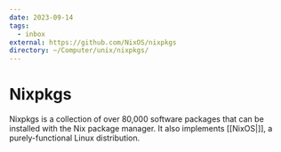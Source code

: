 ```yaml
---
date: 2023-09-14
tags:
  - inbox
external: https://github.com/NixOS/nixpkgs
directory: ~/Computer/unix/nixpkgs/
---
```


# Nixpkgs

Nixpkgs is a collection of over 80,000 software packages that can be installed
with the Nix package manager. It also implements [[NixOS|]], a purely-functional
Linux distribution.

